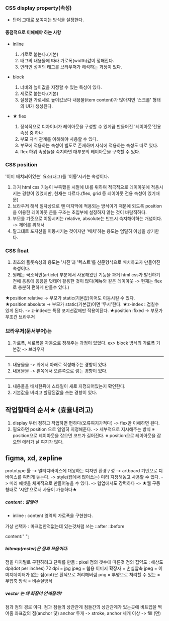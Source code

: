 
### CSS display property(속성)

- 단어 그대로 보여지는 방식을 설정한다.

#### 중점적으로 이해해야 하는 사항

- inline 
  1. 가로로 붙는다.(기본)
  2. 태그의 내용물에 따라 가로폭(width)값이 정해진다.
  3. 인라인 성격의 태그를 브라우저가 해석하는 과정이 있다.
- block 
  1. 너비와 높이값을 지정할 수 있는 특성이 있다.
  2. 세로로 붙는다.(기본)
  3. 설정한 가로세로 높이값보다 내용물(item content)가 많아지면 '스크롤' 형태의 UI가 생성된다.

- ★ flex
  1. 정석적으로 디자이너가 레이아웃을 구성할 수 있게끔 만들어진 '레이아웃'전용 속성 중 하나
  2. 부모 자식 관계를 이해해야 사용할 수 있다.
  3. 부모에 적용하는 속성이 별도로 존재하며 자식에 적용하는 속성도 따로 있다.
  4. flex 하위 속성들을 숙지하면 대부분의 레이아웃을 구축할 수 있다.

### CSS position

 '이미 배치되어있는' 요소(태그)를 '이동'시키는 속성이다.
 
 1. 과거 html css 기능이 부족했을 시절에 UI를 위하여 적극적으로 레이아웃에 적용시키는 경향이 있었지만, 현재는 다르다.(flex, grid 등 레이아웃 전용 속성이 있기때문)
 2. 브라우저 해석 절차상으로 맨 마지막에 적용되는 방식이기 때문에 되도록 position을 이용한 레이아웃 큰틀 구조는 초입부에 설정하지 않는 것이 바람직하다.
 3. 부모를 기준으로 이동시키는 relative, absolute는 반드시 숙지해야하는 개념이다. -> 제어를 위해서
 4. 말그대로 포지션을 이동시키는 것이지만 '배치'하는 용도는 엄밀히 아님을 상기한다.

### CSS float

  1. 최초의 플롯속성의 용도는 '사진'과 '텍스트'를 신문형식으로 배치하고자 만들어진 속성이다.
  2. 원래는 국소적인(article) 부분에서 사용해왔던 기능을 과거 html css가 발전하기 전에 응용에 응용을 덧데어 활용한 것이 많다(메뉴와 같은 레이아웃 -> 현재는 flex로 충분히 편하게 만들수 있다.)

★position:relative
-> 부모가 static(기본값)이어도 이동시킬 수 있다.
★position:absolute
-> 부모가 static(기본값)이면 '무시'한다.
★z-index : 겹칠수 있게 된다.
-> z-index는 특정 포지션값에만 적용이된다.
★position :fixed
-> 부모가 무조건 브라우저  

### 브라우저(문서뷰어)는

1. 가로폭, 세로폭을 자동으로 정해주는 과정이 있었다.
ex> block 방식의 가로폭 기본값 -> 브라우저

---

1. 내용물을 -> 위에서 아래로 작성해주는 경향이 있다.
2. 내용물을 -> 왼쪽에서 오른쪽으로 쌓는 경향이 있다.

---

1. 내용물을 배치한뒤에 스타일이 새로 지정되어있는지 확인한다.
2. 기본값을 버리고 할당된값을 쓰는 경향이 있다.

## 작업할때의 순서★ (효율내려고)

1. display 부터 정하고 작업하면 편하다(오류여지가적다)
-> flex만 이해하면 된다.
2. 필요하면 position 으로 일일히 지정해준다.
-> 세부적으로 지시해주는 방식
※ position으로 레이아웃을 잡으면 코드가 길어진다.
※ position으로 레이아웃을 잡으면 에러가 날 여지가 많다.

## figma, xd, zepline

prototype 툴 -> 멀티디바이스에 대응하는 디자인 환경구성
-> artboard 기반으로 디바이스를 여러개 놓는다.
-> style(웹에서 많이쓰는) 미리 지정해놓고 사용할 수 있다.
-> 미리 에셋을 체계적으로 만들어놓을 수 있다.
-> 협업에서도 강력하다
-> ★웹 구동 형태로 '시안'으로서 사용이 가능하다★

##### content : 알맹이
- inline : content 영역의 가로폭을 구현한다.

가상 선택자 : 마크업한적없는데 있는것처럼 쓰는
::after
::before

content:" ";

##### bitmap(rester)은 점의 모음이다.
점을 디지털로 구현하려고 단위를 만듦 : pixel
점의 갯수에 따른것
점의 집약도 : 해상도 dpi(dot per inches)
72 dpi = jpg
jpeg = 웹용 이미지 확장자 = 손실압축
jpeg = 이미지데이터가 없는 점(dot)은 흰색으로 처리해버림
png = 투명으로 처리할 수 있는 = 무압축 방식 = 비손실방식

##### vector 는 왜 화질이 안깨질까?
점과 점의 경로 이다.
점과 점들의 상관관계
점들간의 상관관계가 있는곳에 비트맵을 찍어줌
좌표값의 점(anchor 닻)
anchor 두개 -> stroke,
anchor 세개 이상 -> fill (면)